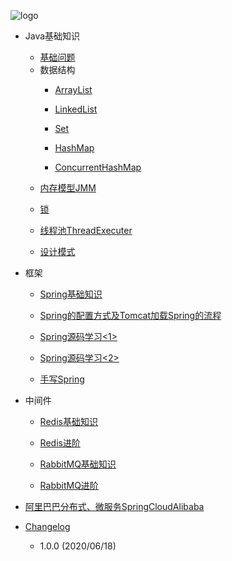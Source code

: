
![logo](../Image/logo.jpeg ':size=100')

* Java基础知识

    - [基础问题](BasicProblem.md)

    * 数据结构
        - [ArrayList](DataStructure/ArrayList.md)

        - [LinkedList](DataStructure/LinkedList.md)

        - [Set](DataStructure/Set.md)

        - [HashMap](DataStructure/HashMap.md)

        - [ConcurrentHashMap](DataStructure/ConcurrentHashMap.md)

    - [内存模型JMM](JMM.md)

    - [锁](Interview_Lock.md)

    - [线程池ThreadExecuter](Interview_ThreadExecuter.md)

    - [设计模式](Interview_DesignMode.md)

* 框架
    - [Spring基础知识](Spring.md)

    - [Spring的配置方式及Tomcat加载Spring的流程](Spring_StartUp.md)

    - [Spring源码学习<1>](Spring_1.md)

    - [Spring源码学习<2>](Spring_2.md)

    - [手写Spring](Spring_handWrite.md)


* 中间件
    - [Redis基础知识](Redis_1.md)

    - [Redis进阶](Redis_2.md)

    - [RabbitMQ基础知识](RabbitMQ_1.md)

    - [RabbitMQ进阶](RabbitMQ_2.md)

* [阿里巴巴分布式、微服务SpringCloudAlibaba](SpringCloudAlibaba.md)

* [Changelog](changelog.md)

    - 1.0.0 (2020/06/18)